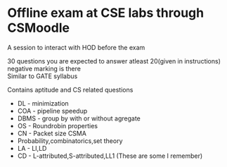 Offline exam at CSE labs through CSMoodle
=
A session to interact with HOD before the exam

30 questions you are expected to answer atleast 20(given in instructions) negative marking is there \
Similar to GATE syllabus 

Contains aptitude and CS related questions

- DL - minimization
- COA - pipeline speedup
- DBMS - group by with or without agregate
- OS - Roundrobin properties
- CN - Packet size CSMA
- Probability,combinatorics,set theory
- LA - LI,LD
- CD - L-attributed,S-attributed,LL1
(These are some I remember)

